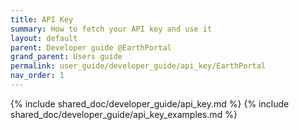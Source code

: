 ```yaml
---
title: API Key
summary: How to fetch your API key and use it
layout: default
parent: Developer guide @EarthPortal
grand_parent: Users guide
permalink: user_guide/developer_guide/api_key/EarthPortal
nav_order: 1
---
```




{% include shared_doc/developer_guide/api_key.md  %}
{% include shared_doc/developer_guide/api_key_examples.md  %}